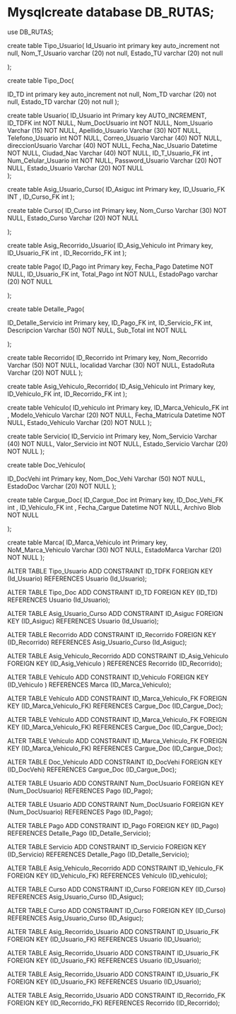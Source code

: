 # Mysqlcreate database DB_RUTAS;
use DB_RUTAS; 



create table Tipo_Usuario(
Id_Usuario int primary key auto_increment not null, 
Nom_T_Usuario varchar (20) not null,
Estado_TU varchar (20) not null

);




create table Tipo_Doc(

ID_TD int primary key auto_increment not null,
Nom_TD varchar (20) not null,
Estado_TD varchar (20) not null
);

create table Usuario(
ID_Usuario	int	 Primary key AUTO_INCREMENT,
ID_TDFK	int	 NOT NULL,
Num_DocUsuario	int	 NOT NULL,
Nom_Usuario	Varchar	(15) NOT NULL,
Apellido_Usuario	Varchar	(30)	NOT NULL,
Telefono_Usuario int NOT NULL,
Correo_Usuario	Varchar	(40) NOT NULL,
direccionUsuario	Varchar	(40)	NOT NULL,
Fecha_Nac_Usuario	Datetime NOT NULL,
Ciudad_Nac	Varchar	(40)	NOT NULL,
ID_T_Usuario_FK	int ,
Num_Celular_Usuario	int	 	NOT NULL,
Password_Usuario	Varchar	(20)	NOT NULL,
Estado_Usuario	Varchar	(20)	NOT NULL	
);

create table Asig_Usuario_Curso(
ID_Asiguc	int	 	Primary key,
ID_Usuario_FK INT ,
ID_Curso_FK	int 
);

create table Curso(
ID_Curso	int	 Primary key,
Nom_Curso	Varchar	(30)	NOT NULL,
Estado_Curso	Varchar	(20)	NOT NULL	

);

create table Asig_Recorrido_Usuario(
ID_Asig_Vehiculo	int	 Primary key,
ID_Usuario_FK	int	,
ID_Recorrido_FK	int	
); 

create table Pago(
ID_Pago	int	 Primary key,
Fecha_Pago	Datetime NOT NULL,
ID_Usuario_FK int,
Total_Pago	int	NOT NULL,
EstadoPago	varchar	(20) NOT NULL

); 

create table Detalle_Pago(

ID_Detalle_Servicio	int	 Primary key,
ID_Pago_FK	int,
ID_Servicio_FK	int,
Descripcion	Varchar	(50) NOT NULL,
Sub_Total	int	 NOT NULL

); 

create table Recorrido(
ID_Recorrido int Primary key,
Nom_Recorrido	Varchar	(50)	NOT NULL,
localidad	Varchar	(30)	NOT NULL,
EstadoRuta	Varchar	(20)	NOT NULL
); 

create table Asig_Vehiculo_Recorrido(
ID_Asig_Vehiculo int Primary key,
ID_Vehiculo_FK	int,
ID_Recorrido_FK	int 
); 

create table Vehículo(
ID_vehiculo	int	 Primary key,
ID_Marca_Vehiculo_FK int ,
Modelo_Vehiculo	Varchar	(20)	NOT NULL,
Fecha_Matricula	Datetime NOT NULL,
Estado_Vehiculo	Varchar	(20)	NOT NULL
); 

create table Servicio(
ID_Servicio	int	 	Primary key,
Nom_Servicio	Varchar	(40)	NOT NULL,
Valor_Servicio	int	 NOT NULL,
Estado_Servicio	Varchar	(20)	NOT NULL
); 

create table  Doc_Vehiculo(

ID_DocVehi	int	 	Primary key,
Nom_Doc_Vehi Varchar	(50)	NOT NULL,
EstadoDoc	Varchar	(20)	NOT NULL
); 

create table  Cargue_Doc(
ID_Cargue_Doc	int	 Primary key,
ID_Doc_Vehi_FK	int ,
ID_Vehiculo_FK int ,
Fecha_Cargue	Datetime NOT NULL,
Archivo	Blob NOT NULL

); 

create table  Marca(
ID_Marca_Vehiculo	int	 Primary key,
NoM_Marca_Vehiculo	Varchar	(30) NOT NULL,
EstadoMarca	Varchar	(20) NOT NULL
); 


ALTER TABLE Tipo_Usuario
ADD CONSTRAINT ID_TDFK
FOREIGN KEY (Id_Usuario)
REFERENCES Usuario (Id_Usuario);

ALTER TABLE Tipo_Doc
ADD CONSTRAINT ID_TD
FOREIGN KEY (ID_TD)
REFERENCES Usuario (Id_Usuario);

ALTER TABLE Asig_Usuario_Curso
ADD CONSTRAINT ID_Asiguc
FOREIGN KEY (ID_Asiguc)
REFERENCES Usuario (Id_Usuario);

ALTER TABLE Recorrido
ADD CONSTRAINT ID_Recorrido
FOREIGN KEY (ID_Recorrido)
REFERENCES Asig_Usuario_Curso (Id_Asiguc);

ALTER TABLE Asig_Vehiculo_Recorrido
ADD CONSTRAINT ID_Asig_Vehiculo 
FOREIGN KEY (ID_Asig_Vehiculo )
REFERENCES Recorrido (ID_Recorrido);

ALTER TABLE Vehículo
ADD CONSTRAINT ID_Vehiculo 
FOREIGN KEY (ID_Vehiculo )
REFERENCES Marca (ID_Marca_Vehiculo);


ALTER TABLE Vehículo
ADD CONSTRAINT ID_Marca_Vehiculo_FK
FOREIGN KEY (ID_Marca_Vehiculo_FK)
REFERENCES  Cargue_Doc (ID_Cargue_Doc);

ALTER TABLE Vehículo
ADD CONSTRAINT ID_Marca_Vehiculo_FK
FOREIGN KEY (ID_Marca_Vehiculo_FK)
REFERENCES  Cargue_Doc (ID_Cargue_Doc);

ALTER TABLE Vehículo
ADD CONSTRAINT ID_Marca_Vehiculo_FK
FOREIGN KEY (ID_Marca_Vehiculo_FK)
REFERENCES  Cargue_Doc (ID_Cargue_Doc);

ALTER TABLE Doc_Vehiculo
ADD CONSTRAINT ID_DocVehi
FOREIGN KEY (ID_DocVehi)
REFERENCES  Cargue_Doc (ID_Cargue_Doc);

ALTER TABLE Usuario
ADD CONSTRAINT Num_DocUsuario
FOREIGN KEY (Num_DocUsuario)
REFERENCES  Pago (ID_Pago);

ALTER TABLE Usuario
ADD CONSTRAINT Num_DocUsuario
FOREIGN KEY (Num_DocUsuario)
REFERENCES  Pago (ID_Pago);


ALTER TABLE Pago
ADD CONSTRAINT ID_Pago
FOREIGN KEY (ID_Pago)
REFERENCES  Detalle_Pago (ID_Detalle_Servicio);

ALTER TABLE Servicio
ADD CONSTRAINT ID_Servicio
FOREIGN KEY (ID_Servicio)
REFERENCES  Detalle_Pago (ID_Detalle_Servicio);

ALTER TABLE  Asig_Vehiculo_Recorrido
ADD CONSTRAINT ID_Vehiculo_FK
FOREIGN KEY (ID_Vehiculo_FK)
REFERENCES Vehículo (ID_vehiculo);

ALTER TABLE Curso
ADD CONSTRAINT ID_Curso
FOREIGN KEY (ID_Curso)
REFERENCES Asig_Usuario_Curso (ID_Asiguc);


ALTER TABLE Curso
ADD CONSTRAINT ID_Curso
FOREIGN KEY (ID_Curso)
REFERENCES Asig_Usuario_Curso (ID_Asiguc);

ALTER TABLE Asig_Recorrido_Usuario
ADD CONSTRAINT ID_Usuario_FK
FOREIGN KEY (ID_Usuario_FK)
REFERENCES Usuario (ID_Usuario);

ALTER TABLE Asig_Recorrido_Usuario
ADD CONSTRAINT ID_Usuario_FK
FOREIGN KEY (ID_Usuario_FK)
REFERENCES Usuario (ID_Usuario);

ALTER TABLE Asig_Recorrido_Usuario
ADD CONSTRAINT ID_Usuario_FK
FOREIGN KEY (ID_Usuario_FK)
REFERENCES Usuario (ID_Usuario);

ALTER TABLE Asig_Recorrido_Usuario
ADD CONSTRAINT ID_Recorrido_FK
FOREIGN KEY (ID_Recorrido_FK)
REFERENCES Recorrido (ID_Recorrido);

